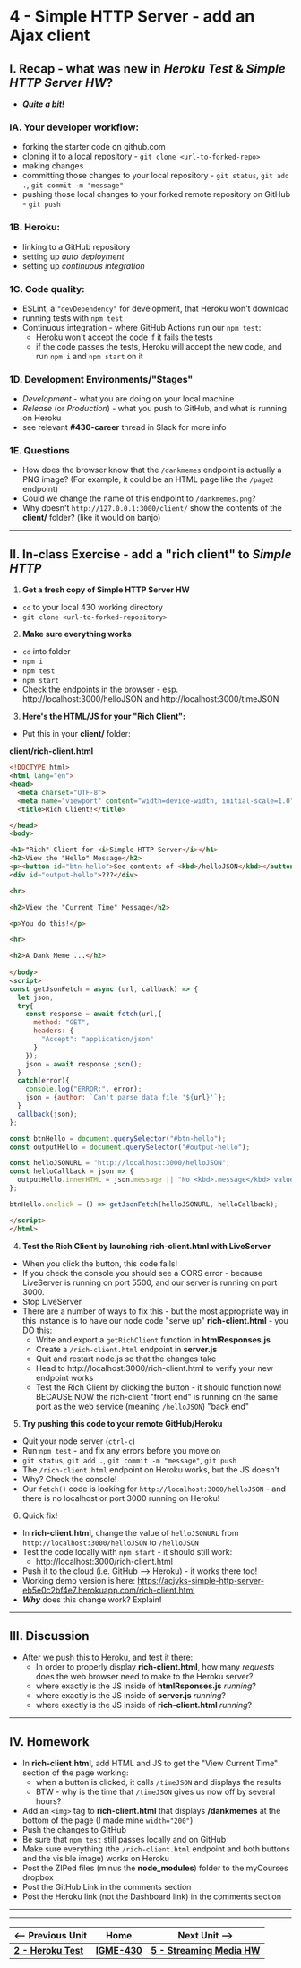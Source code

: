 # 4 - Simple HTTP Server - add an Ajax client

## I. Recap - what was new in *Heroku Test* & *Simple HTTP Server HW*?
  - ***Quite a bit!***

### IA. Your developer workflow:
  - forking the starter code on github.com
  - cloning it to a local repository - `git clone <url-to-forked-repo>`
  - making changes
  - committing those changes to your local repository - `git status`, `git add .`, `git commit -m "message"`
  - pushing those local changes to your forked remote repository on GitHub - `git push`

### 1B. Heroku:
  - linking to a GitHub repository
  - setting up *auto deployment*
  - setting up *continuous integration*

### 1C. Code quality:
  - ESLint, a `"devDependency"` for development, that Heroku won't download
  - running tests with `npm test`
  - Continuous integration - where GitHub Actions run our `npm test`:
    - Heroku won't accept the code if it fails the tests
    - if the code passes the tests, Heroku will accept the new code, and run `npm i` and `npm start` on it

### 1D. Development Environments/"Stages"
  - *Development* - what you are doing on your local machine
  - *Release* (or *Production*) - what you push to GitHub, and what is running on Heroku
  - see relevant **#430-career** thread in Slack for more info

### 1E. Questions
  - How does the browser know that the `/dankmemes` endpoint is actually a PNG image? (For example, it could be an HTML page like the `/page2` endpoint)
  - Could we change the name of this endpoint to `/dankmemes.png`?
  - Why doesn't `http://127.0.0.1:3000/client/` show the contents of the **client/** folder? (like it would on banjo)

---

## II. In-class Exercise - add a "rich client" to *Simple HTTP*

1) **Get a fresh copy of Simple HTTP Server HW**
  - `cd` to your local 430 working directory
  - `git clone <url-to-forked-repository>`


2) **Make sure everything works**
  - `cd` into folder
  - `npm i`
  - `npm test`
  - `npm start`
  - Check the endpoints in the browser - esp. http://localhost:3000/helloJSON and http://localhost:3000/timeJSON


3) **Here's the HTML/JS for your "Rich Client":**
  - Put this in your **client/** folder:

**client/rich-client.html**

```html
<!DOCTYPE html>
<html lang="en">
<head>
  <meta charset="UTF-8">
  <meta name="viewport" content="width=device-width, initial-scale=1.0">
  <title>Rich Client!</title>

</head>
<body>

<h1>"Rich" Client for <i>Simple HTTP Server</i></h1>
<h2>View the "Hello" Message</h2>
<p><button id="btn-hello">See contents of <kbd>/helloJSON</kbd></button></p>
<div id="output-hello">???</div>

<hr>

<h2>View the "Current Time" Message</h2>

<p>You do this!</p>

<hr>

<h2>A Dank Meme ...</h2>
  
</body>
<script>
const getJsonFetch = async (url, callback) => {
  let json;
  try{
    const response = await fetch(url,{
      method: "GET",
      headers: {
        "Accept": "application/json"
      }
    });
    json = await response.json();
  }
  catch(error){
    console.log("ERROR:", error);
    json = {author: `Can't parse data file '${url}'`};
  }
  callback(json);
};

const btnHello = document.querySelector("#btn-hello");
const outputHello = document.querySelector("#output-hello");

const helloJSONURL = "http://localhost:3000/helloJSON";
const helloCallback = json => {
  outputHello.innerHTML = json.message || "No <kbd>.message</kbd> value found!";
};

btnHello.onclick = () => getJsonFetch(helloJSONURL, helloCallback);

</script>
</html>
```

4) **Test the Rich Client by launching **rich-client.html** with LiveServer**
  - When you click the button, this code fails!
  - If you check the console you should see a CORS error - because LiveServer is running on port 5500, and our server is running on port 3000.
  - Stop LiveServer
  - There are a number of ways to fix this - but the most appropriate way in this instance is to have our node code "serve up" **rich-client.html** - you DO this:
    - Write and export a `getRichClient` function in **htmlResponses.js**
    - Create a `/rich-client.html` endpoint in **server.js**
    - Quit and restart node.js so that the changes take
    - Head to http://localhost:3000/rich-client.html to verify your new endpoint works
    - Test the Rich Client by clicking the button  - it should function now! BECAUSE NOW the rich-client "front end" is running on the same port as the web service (meaning `/helloJSON`) "back end"
 
5) **Try pushing this code to your remote GitHub/Heroku**
  - Quit your node server (`ctrl-c`)
  - Run `npm test` - and fix any errors before you move on
  - `git status`, `git add .`, `git commit -m "message"`,  `git push`
  - The `/rich-client.html` endpoint on Heroku works, but the JS doesn't
  - Why? Check the console!
  - Our `fetch()` code is looking for `http://localhost:3000/helloJSON` - and there is no localhost or port 3000 running on Heroku!

6) Quick fix!
  - In ****rich-client.html****, change the value of `helloJSONURL` from `http://localhost:3000/helloJSON`  to `/helloJSON`
  - Test the code locally with `npm start` - it should still work:
    - http://localhost:3000/rich-client.html
  - Push it to the cloud (i.e. GitHub --> Heroku) - it works there too!
  - Working demo version is here: https://acjvks-simple-http-server-eb5e0c2bf4e7.herokuapp.com/rich-client.html
  - ***Why*** does this change work? Explain!

---

## III. Discussion

- After we push this to Heroku, and test it there:
  - In order to properly display **rich-client.html**, how many *requests* does the web browser need to make to the Heroku server?
  - where exactly is the JS inside of **htmlRsponses.js** *running*?
  - where exactly is the JS inside of **server.js** *running*?
  - where exactly is the JS inside of **rich-client.html** *running*?
 
---
 
## IV. Homework
- In **rich-client.html**, add HTML and JS to get the "View Current Time" section of the page working:
  - when a button is clicked, it calls `/timeJSON` and displays the results
  - BTW - why is the time that `/timeJSON` gives us now off by several hours?
- Add an `<img>` tag to **rich-client.html** that displays **/dankmemes** at the bottom of the page (I made mine `width="200"`)
- Push the changes to GitHub
- Be sure that `npm test` still passes locally and on GitHub
- Make sure everything (the `/rich-client.html` endpoint and both buttons and the visible image) works on Heroku
- Post the ZIPed files (minus the **node_modules**) folder to the myCourses dropbox
- Post the GitHub Link in the comments section
- Post the Heroku link (not the Dashboard link) in the comments section

---
---

| <-- Previous Unit | Home | Next Unit -->
| --- | --- | --- 
| [**2 - Heroku Test**](2-heroku-test.md)  |  [**IGME-430**](../) | [**5 - Streaming Media HW**](5-streaming-media.md)
